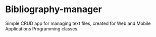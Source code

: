 # Bibliography-manager
Simple CRUD app for managing text files, created for Web and Mobile Applications Programming classes.

